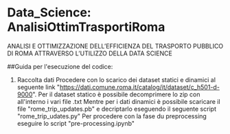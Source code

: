 # Data_Science: AnalisiOttimTrasportiRoma
 ANALISI E OTTIMIZZAZIONE DELL’EFFICIENZA DEL TRASPORTO PUBBLICO DI ROMA ATTRAVERSO L’UTILIZZO DELLA DATA SCIENCE

 ##Guida per l'esecuzione del codice:
 1. Raccolta dati
    Procedere con lo scarico dei dataset statici e dinamici al seguente link "https://dati.comune.roma.it/catalog/it/dataset/c_h501-d-9000".
    Per il dataset statico è possibile decomprimere lo zip con all'interno i vari file .txt
    Mentre per i dati dinamici è possibile scaricare il file "rome_trip_updates.pb" e decriptarlo eseguendo il seguente script "rome_trip_udates.py"
    Per procedere con la fase du preprocessing eseguire lo script "pre-processing.ipynb"
    
    
    
